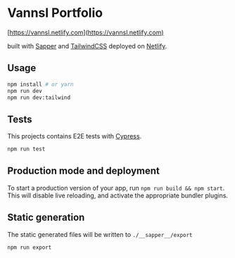 # Vannsl Portfolio

[https://vannsl.netlify.com](https://vannsl.netlify.com)

built with [Sapper](https://github.com/sveltejs/sapper) and [TailwindCSS](https://tailwindcss.com/) deployed on [Netlify](https://www.netlify.com/).

## Usage

```bash
npm install # or yarn
npm run dev
npm run dev:tailwind
```

## Tests

This projects contains E2E tests with [Cypress](https://www.cypress.io/).

```bash
npm run test
```

## Production mode and deployment

To start a production version of your app, run `npm run build && npm start`. This will disable live reloading, and activate the appropriate bundler plugins.

## Static generation

The static generated files will be written to `./__sapper__/export`

```bash
npm run export
```
